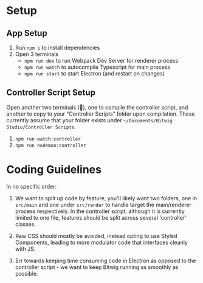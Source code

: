 # Setup

## App Setup

1. Run `npm i` to install dependencies
2. Open 3 terminals
    - `npm run dev` to run Webpack Dev Server for renderer process
    - `npm run watch` to autocompile Typescript for main process
    - `npm run start` to start Electron (and restart on changes)

## Controller Script Setup

Open another two terminals (🙈), one to compile the controller script, and another to copy to your "Controller Scripts" folder upon compilation. These currently assume that your folder exists under `~/Documents/Bitwig Studio/Controller Scripts`.

1. `npm run watch:controller` 
1. `npm run nodemon:controller` 

# Coding Guidelines

In no specific order:

1. We want to split up code by feature, you'll likely want two folders, one in `src/main` and one under `src/render` to handle target the main/renderer process respectively. In the controller script, although it is currently limited to one file, features should be split across several 'controller' classes.

2. Raw CSS should mostly be avoided, instead opting to use Styled Components, leading to more modulator code that interfaces cleanly with JS.

3. Err towards keeping time consuming code in Electron as opposed to the controller script - we want to keep Bitwig running as smoothly as possible.